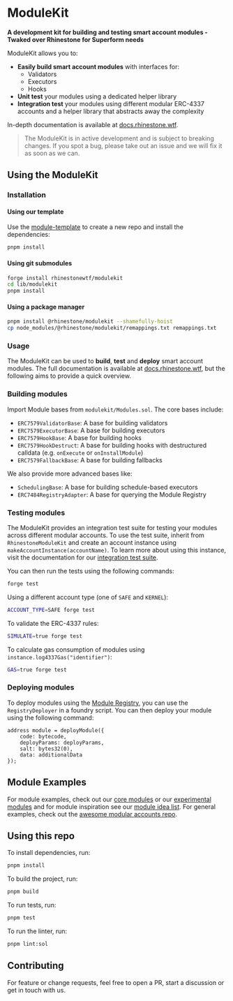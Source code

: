 # ModuleKit

**A development kit for building and testing smart account modules - Twaked over Rhinestone for Superform needs**

ModuleKit allows you to:

- **Easily build smart account modules** with interfaces for:
  - Validators
  - Executors
  - Hooks
- **Unit test** your modules using a dedicated helper library
- **Integration test** your modules using different modular ERC-4337 accounts and a helper library that abstracts away the complexity

In-depth documentation is available at [docs.rhinestone.wtf](https://docs.rhinestone.wtf/modulekit/).

> The ModuleKit is in active development and is subject to breaking changes. If you spot a bug, please take out an issue and we will fix it as soon as we can.

## Using the ModuleKit

### Installation

#### Using our template

Use the [module-template](https://github.com/rhinestonewtf/module-template) to create a new repo and install the dependencies:

```bash
pnpm install
```

#### Using git submodules

```bash
forge install rhinestonewtf/modulekit
cd lib/modulekit
pnpm install
```

#### Using a package manager

```bash
pnpm install @rhinestone/modulekit --shamefully-hoist
cp node_modules/@rhinestone/modulekit/remappings.txt remappings.txt
```

### Usage

The ModuleKit can be used to **build**, **test** and **deploy** smart account modules. The full documentation is available at [docs.rhinestone.wtf](https://docs.rhinestone.wtf/modulekit/), but the following aims to provide a quick overview.

### Building modules

Import Module bases from `modulekit/Modules.sol`. The core bases include:

- `ERC7579ValidatorBase`: A base for building validators
- `ERC7579ExecutorBase`: A base for building executors
- `ERC7579HookBase`: A base for building hooks
- `ERC7579HookDestruct`: A base for building hooks with destructured calldata (e.g. `onExecute` or `onInstallModule`)
- `ERC7579FallbackBase`: A base for building fallbacks

We also provide more advanced bases like:

- `SchedulingBase`: A base for building schedule-based executors
- `ERC7484RegistryAdapter`: A base for querying the Module Registry

### Testing modules

The ModuleKit provides an integration test suite for testing your modules across different modular accounts. To use the test suite, inherit from `RhinestoneModuleKit` and create an account instance using `makeAccountInstance(accountName)`. To learn more about using this instance, visit the documentation for our [integration test suite](https://docs.rhinestone.wtf/modulekit/test/integration).

You can then run the tests using the following commands:

```bash
forge test
```

Using a different account type (one of `SAFE` and `KERNEL`):

```bash
ACCOUNT_TYPE=SAFE forge test
```

To validate the ERC-4337 rules:

```bash
SIMULATE=true forge test
```

To calculate gas consumption of modules using `instance.log4337Gas("identifier")`:

```bash
GAS=true forge test
```

### Deploying modules

To deploy modules using the [Module Registry](https://github.com/rhinestonewtf/registry/), you can use the `RegistryDeployer` in a foundry script. You can then deploy your module using the following command:

```solidity
address module = deployModule({
    code: bytecode,
    deployParams: deployParams,
    salt: bytes32(0),
    data: additionalData
});
```

## Module Examples

For module examples, check out our [core modules](https://github.com/rhinestonewtf/core-modules/) or our [experimental modules](https://github.com/rhinestonewtf/experimental-modules/) and for module inspiration see our [module idea list](https://rhinestone.notion.site/Module-ideas-for-product-inspo-338100a2c99540f490472b8aa839da11). For general examples, check out the [awesome modular accounts repo](https://github.com/rhinestonewtf/awesome-modular-accounts).

## Using this repo

To install dependencies, run:

```bash
pnpm install
```

To build the project, run:

```bash
pnpm build
```

To run tests, run:

```bash
pnpm test
```

To run the linter, run:

```bash
pnpm lint:sol
```

## Contributing

For feature or change requests, feel free to open a PR, start a discussion or get in touch with us.
